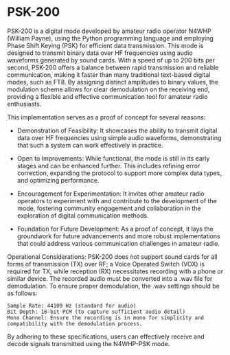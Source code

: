 # PSK-200

PSK-200 is a digital mode developed by amateur radio operator N4WHP (William Payne), using the Python programming language and employing Phase Shift Keying (PSK) for efficient data transmission. This mode is designed to transmit binary data over HF frequencies using audio waveforms generated by sound cards. With a speed of up to 200 bits per second, PSK-200 offers a balance between rapid transmission and reliable communication, making it faster than many traditional text-based digital modes, such as FT8. By assigning distinct amplitudes to binary values, the modulation scheme allows for clear demodulation on the receiving end, providing a flexible and effective communication tool for amateur radio enthusiasts.

This implementation serves as a proof of concept for several reasons:

* Demonstration of Feasibility: It showcases the ability to transmit digital data over HF frequencies using simple audio waveforms, demonstrating that such a system can work effectively in practice.

* Open to Improvements: While functional, the mode is still in its early stages and can be enhanced further. This includes refining error correction, expanding the protocol to support more complex data types, and optimizing performance.

* Encouragement for Experimentation: It invites other amateur radio operators to experiment with and contribute to the development of the mode, fostering community engagement and collaboration in the exploration of digital communication methods.

* Foundation for Future Development: As a proof of concept, it lays the groundwork for future advancements and more robust implementations that could address various communication challenges in amateur radio.

Operational Considerations: PSK-200 does not support sound cards for all forms of transmission (TX) over RF; a Voice Operated Switch (VOX) is required for TX, while reception (RX) necessitates recording with a phone or similar device. The recorded audio must be converted into a .wav file for demodulation. To ensure proper demodulation, the .wav settings should be as follows:

    Sample Rate: 44100 Hz (standard for audio)
    Bit Depth: 16-bit PCM (to capture sufficient audio detail)
    Mono Channel: Ensure the recording is in mono for simplicity and compatibility with the demodulation process.

By adhering to these specifications, users can effectively receive and decode signals transmitted using the N4WHP-PSK mode.
